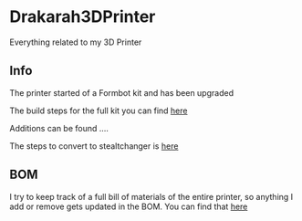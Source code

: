 # Drakarah3DPrinter
Everything related to my 3D Printer

## Info

The printer started of a Formbot kit and has been upgraded

The build steps for the full kit you can find [here](https://github.com/Zev-se/Formbot-voron-2.4-build-guide)

Additions can be found ....

The steps to convert to stealtchanger is [here](steps-to-stealthchanger.md)

## BOM

I try to keep track of a full bill of materials of the entire printer, so anything I add or remove gets updated in the BOM. You can find that [here](BOM.xslx)
